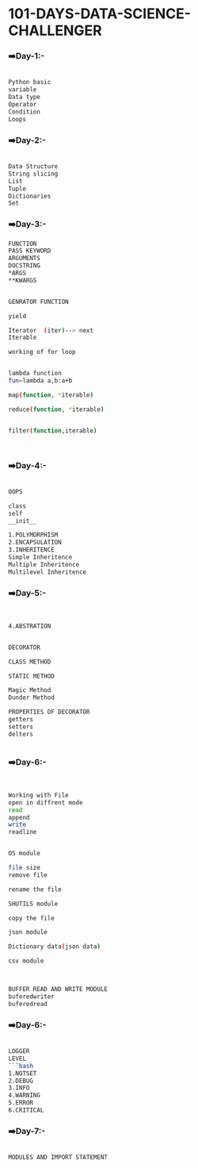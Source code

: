 # **101-DAYS-DATA-SCIENCE-CHALLENGER**


### **➡️Day-1:-** 
```bash

Python basic
variable
Data type
Operator
Condition
Loops
```

### **➡️Day-2:-**

```bash

Data Structure
String slicing
List 
Tuple
Dictionaries
Set
```

### **➡️Day-3:-**

```bash
FUNCTION
PASS KEYWORD
ARGUMENTS
DOCSTRING
*ARGS
**KWARGS


GENRATOR FUNCTION

yield

Iterator  (iter)--> next
Iterable

working of for loop


lambda function
fun=lambda a,b:a+b

map(function, *iterable)

reduce(function, *iterable)


filter(function,iterable)




```


### **➡️Day-4:-**
```bash

OOPS

class
self
__init__

1.POLYMORPHISM
2.ENCAPSULATION
3.INHERITENCE
Simple Inheritence
Multiple Inheritence
Multilevel Inheritence


```

### **➡️Day-5:-**
```bash


4.ABSTRATION


DECORATOR

CLASS METHOD

STATIC METHOD

Magic Method
Dunder Method

PROPERTIES OF DECORATOR
getters
setters
delters



```

### **➡️Day-6:-**
```bash


Working with File
open in diffrent mode
read
append
write
readline


OS module

file size
remove file

rename the file

SHUTILS module

copy the file

json module

Dictionary data(json data)

csv module



BUFFER READ AND WRITE MODULE
buferedwriter
buferedread

```




### **➡️Day-6:-**
```bash

LOGGER 
LEVEL
```bash
1.NOTSET
2.DEBUG
3.INFO
4.WARNING
5.ERROR
6.CRITICAL

```
### **➡️Day-7:-**
```bash

MODULES AND IMPORT STATEMENT